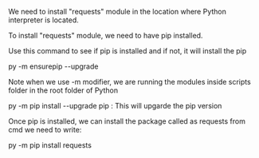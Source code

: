 We need to install "requests" module in the location where Python interpreter is located.

To install "requests" module, we need to have pip installed.

Use this command to see if pip is installed and if not, it will install the pip

 py -m ensurepip --upgrade

 Note when we use -m modifier, we are running the modules inside scripts folder in the root folder of Python

 py -m pip install --upgrade pip : This will upgarde the pip version

 Once pip is installed, we can install the package called as requests
 from cmd we need to write:
 
 py -m pip install requests
 

 
 




